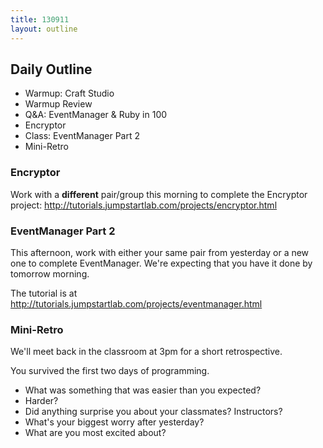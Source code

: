 ```yaml
---
title: 130911
layout: outline
---
```


## Daily Outline

* Warmup: Craft Studio
* Warmup Review
* Q&A: EventManager & Ruby in 100
* Encryptor
* Class: EventManager Part 2
* Mini-Retro

### Encryptor

Work with a **different** pair/group this morning to complete the Encryptor project: http://tutorials.jumpstartlab.com/projects/encryptor.html

### EventManager Part 2

This afternoon, work with either your same pair from yesterday or a new one to complete EventManager. We're expecting that you have it done by tomorrow morning.

The tutorial is at  http://tutorials.jumpstartlab.com/projects/eventmanager.html

### Mini-Retro

We'll meet back in the classroom at 3pm for a short retrospective. 

You survived the first two days of programming.

* What was something that was easier than you expected?
* Harder?
* Did anything surprise you about your classmates? Instructors?
* What's your biggest worry after yesterday?
* What are you most excited about?
